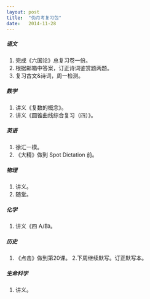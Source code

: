 ```yaml
---
layout: post
title:  "伪月考复习包"
date:   2014-11-28
---
```


##### 语文
1. 完成《六国论》总复习卷一份。
2. 根据邮箱中答案，订正诗词鉴赏题两题。
3. 复习古文&诗词，周一检测。

##### 数学
1. 讲义《复数的概念》。
2. 讲义《圆锥曲线综合复习（四）》。

##### 英语
1. 徐汇一模。
2. 《大精》做到 Spot Dictation 前。

##### 物理
1. 讲义。
2. 随堂。

##### 化学
1. 讲义《四 A/B》。

##### 历史
1. 《点击》做到第20课。
2.下周继续默写。订正默写本。

##### 生命科学
1. 讲义。